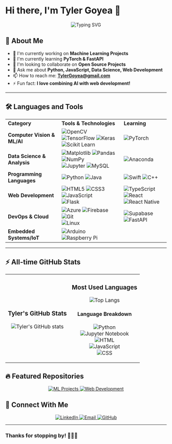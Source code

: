 # Hi there, I'm Tyler Goyea 👋

<div align="center">
  <img src="https://readme-typing-svg.herokuapp.com?font=Fira+Code&pause=1000&color=58A6FF&center=true&vCenter=true&width=435&lines=Full+Stack+Developer;Python+%26+JavaScript+Enthusiast;Always+learning+new+things;Open+to+collaboration!" alt="Typing SVG" />
</div>

## 🚀 About Me

- 🔭 I'm currently working on **Machine Learning Projects**
- 🌱 I'm currently learning **PyTorch & FastAPI**
- 👯 I'm looking to collaborate on **Open Source Projects**
- 💬 Ask me about **Python, JavaScript, Data Science, Web Development**
- 📫 How to reach me: **TylerGoyea@gmail.com**
- ⚡ Fun fact: **I love combining AI with web development!**

---

## 🛠️ Languages and Tools

<table>
<tr>
<td><b>Category</b></td>
<td><b>Tools & Technologies</b></td>
<td><b>Learning</b></td>
</tr>

<tr>
<td><b>Computer Vision & ML/AI</b></td>
<td>
  <img src="https://img.shields.io/badge/OpenCV-27338e?style=for-the-badge&logo=OpenCV&logoColor=white" alt="OpenCV" />
  <img src="https://img.shields.io/badge/TensorFlow-FF6F00?style=for-the-badge&logo=tensorflow&logoColor=white" alt="TensorFlow" />
  <img src="https://img.shields.io/badge/Keras-FF0000?style=for-the-badge&logo=keras&logoColor=white" alt="Keras" />
  <br/>
  <img src="https://img.shields.io/badge/scikit_learn-F7931E?style=for-the-badge&logo=scikit-learn&logoColor=white" alt="Scikit Learn" />
</td>
<td>
  <img src="https://img.shields.io/badge/PyTorch-EE4C2C?style=for-the-badge&logo=pytorch&logoColor=white" alt="PyTorch" />
</td>
</tr>

<tr>
<td><b>Data Science & Analysis</b></td>
<td>
  <img src="https://img.shields.io/badge/Matplotlib-11557c?style=for-the-badge&logo=python&logoColor=white" alt="Matplotlib" />
  <img src="https://img.shields.io/badge/Pandas-2C2D72?style=for-the-badge&logo=pandas&logoColor=white" alt="Pandas" />
  <img src="https://img.shields.io/badge/Numpy-777BB4?style=for-the-badge&logo=numpy&logoColor=white" alt="NumPy" />
  <br/>
  <img src="https://img.shields.io/badge/Jupyter-F37626.svg?&style=for-the-badge&logo=Jupyter&logoColor=white" alt="Jupyter" />
  <img src="https://img.shields.io/badge/MySQL-005C84?style=for-the-badge&logo=mysql&logoColor=white" alt="MySQL" />
</td>
<td>
  <img src="https://img.shields.io/badge/Anaconda-44A833?style=for-the-badge&logo=anaconda&logoColor=white" alt="Anaconda" />
</td>
</tr>

<tr>
<td><b>Programming Languages</b></td>
<td>
  <img src="https://img.shields.io/badge/Python-FFD43B?style=for-the-badge&logo=python&logoColor=blue" alt="Python" />
  <img src="https://img.shields.io/badge/Java-ED8B00?style=for-the-badge&logo=openjdk&logoColor=white" alt="Java" />
</td>
<td>
  <img src="https://img.shields.io/badge/Swift-FA7343?style=for-the-badge&logo=swift&logoColor=white" alt="Swift" />
  <img src="https://img.shields.io/badge/C%2B%2B-00599C?style=for-the-badge&logo=c%2B%2B&logoColor=white" alt="C++" />
</td>
</tr>

<tr>
<td><b>Web Development</b></td>
<td>
  <img src="https://img.shields.io/badge/HTML5-E34F26?style=for-the-badge&logo=html5&logoColor=white" alt="HTML5" />
  <img src="https://img.shields.io/badge/CSS3-1572B6?style=for-the-badge&logo=css3&logoColor=white" alt="CSS3" />
  <img src="https://img.shields.io/badge/JavaScript-323330?style=for-the-badge&logo=javascript&logoColor=F7DF1E" alt="JavaScript" />
  <br/>
  <img src="https://img.shields.io/badge/Flask-000000?style=for-the-badge&logo=flask&logoColor=white" alt="Flask" />
</td>
<td>
  <img src="https://img.shields.io/badge/TypeScript-007ACC?style=for-the-badge&logo=typescript&logoColor=white" alt="TypeScript" />
  <img src="https://img.shields.io/badge/React-20232A?style=for-the-badge&logo=react&logoColor=61DAFB" alt="React" />
  <br/>
  <img src="https://img.shields.io/badge/React_Native-20232A?style=for-the-badge&logo=react&logoColor=61DAFB" alt="React Native" />
</td>
</tr>

<tr>
<td><b>DevOps & Cloud</b></td>
<td>
  <img src="https://img.shields.io/badge/microsoft%20azure-0089D0?style=for-the-badge&logo=microsoft-azure&logoColor=white" alt="Azure" />
  <img src="https://img.shields.io/badge/firebase-ffca28?style=for-the-badge&logo=firebase&logoColor=black" alt="Firebase" />
  <img src="https://img.shields.io/badge/GIT-E44C30?style=for-the-badge&logo=git&logoColor=white" alt="Git" />
  <br/>
  <img src="https://img.shields.io/badge/Linux-FCC624?style=for-the-badge&logo=linux&logoColor=black" alt="Linux" />
</td>
<td>
  <img src="https://img.shields.io/badge/Supabase-181818?style=for-the-badge&logo=supabase&logoColor=white" alt="Supabase" />
  <img src="https://img.shields.io/badge/fastapi-109989?style=for-the-badge&logo=FASTAPI&logoColor=white" alt="FastAPI" />
</td>
</tr>

<tr>
<td><b>Embedded Systems/IoT</b></td>
<td>
  <img src="https://img.shields.io/badge/Arduino-00979D?style=for-the-badge&logo=Arduino&logoColor=white" alt="Arduino" />
  <img src="https://img.shields.io/badge/Raspberry%20Pi-A22846?style=for-the-badge&logo=Raspberry%20Pi&logoColor=white" alt="Raspberry Pi" />
</td>
<td></td>
</tr>

</table>

---

## ⚡ All-time GitHub Stats

<div align="center">
<table>
<tr>
<td>

### Tyler's GitHub Stats
<div align="center">

![Tyler's GitHub stats](https://github-readme-stats.vercel.app/api?username=TylerG21566&show_icons=true&theme=github_dark&hide_border=true&bg_color=0D1117&title_color=58A6FF&icon_color=79C0FF&text_color=C9D1D9)

</div>

</td>
<td>

### Most Used Languages
<div align="center">

![Top Langs](https://github-readme-stats.vercel.app/api/top-langs/?username=TylerG21566&layout=compact&theme=github_dark&hide_border=true&bg_color=0D1117&title_color=58A6FF&text_color=C9D1D9)

#### Language Breakdown
![Python](https://img.shields.io/badge/Python-44.49%25-3776AB?style=flat-square&logo=python&logoColor=white)
<br/>
![Jupyter Notebook](https://img.shields.io/badge/Jupyter%20Notebook-16.34%25-F37626?style=flat-square&logo=jupyter&logoColor=white)
<br/>
![HTML](https://img.shields.io/badge/HTML-14.50%25-E34F26?style=flat-square&logo=html5&logoColor=white)
<br/>
![JavaScript](https://img.shields.io/badge/JavaScript-13.39%25-F7DF1E?style=flat-square&logo=javascript&logoColor=black)
<br/>
![CSS](https://img.shields.io/badge/CSS-4.88%25-1572B6?style=flat-square&logo=css3&logoColor=white)

</div>

</td>
</tr>
</table>
</div>

<!--## 🏆 GitHub Achievements

<div align="center">
  <img src="https://github-profile-trophy.vercel.app/?username=TylerG21566&theme=github-dark&no-frame=true&no-bg=false&margin-w=4&column=7" alt="GitHub Trophies" />
</div>-->

## 🔥 Featured Repositories

<div align="center">
  <a href="https://github.com/TylerG21566/ml-projects">
    <img src="https://github-readme-stats.vercel.app/api/pin/?username=TylerG21566&repo=ml-projects&theme=github_dark&hide_border=true&bg_color=0D1117&title_color=58A6FF&text_color=C9D1D9" alt="ML Projects" />
  </a>
  <a href="https://github.com/TylerG21566/web-development">
    <img src="https://github-readme-stats.vercel.app/api/pin/?username=TylerG21566&repo=web-development&theme=github_dark&hide_border=true&bg_color=0D1117&title_color=58A6FF&text_color=C9D1D9" alt="Web Development" />
  </a>
</div>

## 🤝 Connect With Me

<div align="center">
  <a href="https://linkedin.com/in/tylergoyea">
    <img src="https://img.shields.io/badge/LinkedIn-0077B5?style=for-the-badge&logo=linkedin&logoColor=white" alt="LinkedIn" />
  </a>
  <a href="mailto:TylerGoyea@gmail.com">
    <img src="https://img.shields.io/badge/Gmail-D14836?style=for-the-badge&logo=gmail&logoColor=white" alt="Email" />
  </a>
  <a href="https://github.com/TylerG21566">
    <img src="https://img.shields.io/badge/GitHub-100000?style=for-the-badge&logo=github&logoColor=white" alt="GitHub" />
  </a>
</div>

--------
  
  ### Thanks for stopping by! 🧑🏽‍💻
</div>
